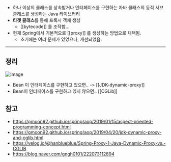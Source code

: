 - 하나 이상의 클래스를 상속받거나 인터페이스를 구현하는 자바 클래스의 동적 서브클래스를 생성하는 Java 라이브러리
- **타겟 클래스**를 통해 프록시 객체 생성
	- [[bytecode]] 를 조작함...
- 현재 Spring에서 기본적으로 [[proxy]] 를 생성하는 방법으로 채택됨.
	- 초기에는 여러 문제가 있었으나, 개선되었음.

---
## 정리
![image](https://gmoon92.github.io/md/img/aop/jdk-dynamic-proxy-and-cglib/aop-proxy-mechanism2.png)
- Bean 이 인터페이스를 구현하고 있으면.. -> [[JDK-dynamic-proxy]]
- Bean이 인터페이스를 구현하고 있지 않으면.. [[CGLib]]

## 참고
- <https://gmoon92.github.io/spring/aop/2019/01/15/aspect-oriented-programming-concept.html>
- <https://gmoon92.github.io/spring/aop/2019/04/20/jdk-dynamic-proxy-and-cglib.html>
- <https://velog.io/@hanblueblue/Spring-Proxy-1-Java-Dynamic-Proxy-vs.-CGLIB>
- <https://blog.naver.com/gngh0101/222073112894>